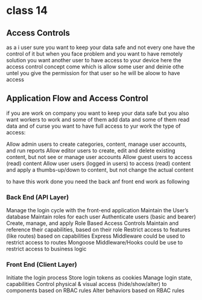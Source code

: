 # class 14

## Access Controls

as a i user sure you want to keep your data safe and not every one have the control of it but when you face problem and you want to have remotely solution you want another user to have access to your device here the access control concept come which is allow some user and deinie othe untel you give the permission for that user so he will be aloow to have access

## Application Flow and Access Control

if you are work on company you want to keep your data safe but you also want workers to work and some of them add data and some of them read data and of curse you want to have full access to yur work the type of access:

Allow admin users to create categories, content, manage user accounts, and run reports
Allow editor users to create, edit and delete existing content, but not see or manage user accounts
Allow guest users to access (read) content
Allow user users (logged in users) to access (read) content and apply a thumbs-up/down to content, but not change the actual content

to have this work done you need the back anf front end work as following

### Back End (API Layer)

Manage the login cycle with the front-end application
Maintain the User’s database
Maintain roles for each user
Authenticate users (basic and bearer)
Create, manage, and apply Role Based Access Controls
Maintain and reference their capabilities, based on their role
Restrict access to features (like routes) based on capabilities
Express Middleware could be used to restrict access to routes
Mongoose Middleware/Hooks could be use to restrict access to business logic

### Front End (Client Layer)

Initiate the login process
Store login tokens as cookies
Manage login state, capabilities
Control physical & visual access (hide/show/alter) to components based on RBAC rules
Alter behaviors based on RBAC rules